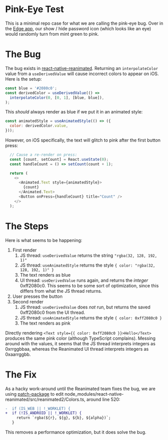 # Pink-Eye Test

This is a minimal repo case for what we are calling the pink-eye bug. Over in the [Edge app](https://www.edge.app), our show / hide password icon (which looks like an eye) would randomly turn from mint green to pink.

# The Bug

The bug exists in [react-native-reanimated](https://www.reanimated2.com/). Returning an `interpolateColor` value from a `useDerivedValue` will cause incorrect colors to appear on iOS. Here is the setup:

```js
const blue = '#2080c0';
const derivedColor = useDerivedValue(() =>
  interpolateColor(0, [0, 1], [blue, blue]),
);
```

This *should* always render as blue if we put it in an animated style:

```js
const animatedStyle = useAnimatedStyle(() => ({
  color: derivedColor.value,
}));
```

However, on iOS specifically, the text will glitch to pink after the first button press:

```js
  // Cause a re-render on press:
  const [count, setCount] = React.useState(0);
  const handleCount = () => setCount(count + 1);

  return (
    <>
      <Animated.Text style={animatedStyle}>
        {count}
      </Animated.Text>
      <Button onPress={handleCount} title="Count" />
    </>
  );
```

# The Steps

Here is what seems to be happening:

1. First render
    1. JS thread: `useDerivedValue` returns the string `"rgba(32, 128, 192, 1)"`
    2. JS thread: `useAnimatedStyle` returns the style `{ color: "rgba(32, 128, 192, 1)" }`
    3. The text renders as blue
    4. UI thread: `useDerivedValue` runs again, and returns the *integer* 0xff2080c0. This seems to be some sort of optimization, since this differs from what the JS thread returns.
2. User presses the button
3. Second render
    1. JS thread: `useDerivedValue` does *not* run, but returns the saved 0xff2080c0 from the UI thread.
    2. JS thread: `useAnimatedStyle` returns the style `{ color: 0xff2080c0 }`
    3. The text renders as pink

Directly rendering `<Text style={{ color: 0xff2080c0 }}>Hello</Text>` produces the same pink color (although TypeScript complains). Messing around with the values, it seems that the JS thread interprets integers as 0xrrggbbaa, whereas the Reanimated UI thread interprets integers as 0xaarrggbb.

# The Fix

As a hacky work-around until the Reanimated team fixes the bug, we are using [patch-package](https://www.npmjs.com/package/patch-package) to edit node_modules/react-native-reanimated/src/reanimated2/Colors.ts, around line 520:

```diff
-  if (IS_WEB || !_WORKLET) {
+  if (!IS_ANDROID || !_WORKLET) {
     return `rgba(${r}, ${g}, ${b}, ${alpha})`;
   }
```

This removes a performance optimization, but it does solve the bug.
